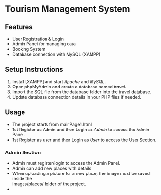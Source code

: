 # Tourism Management System

## Features
- User Registration & Login  
- Admin Panel for managing data  
- Booking System  
- Database connection with MySQL (XAMPP)  

## Setup Instructions
1. Install [XAMPP] and start *Apache* and *MySQL*.  
2. Open phpMyAdmin and create a database named *travel*.  
3. Import the SQL file from the database folder into the travel database.  
4. Update database connection details in your PHP files if needed.  

## Usage
- The project starts from mainPage1.html
- 1st Register as Admin and then Login as *Admin* to access the Admin Panel.  
- 1st Register as user and then Login as *User* to access the User Section.

### Admin Section
- Admin must register/login to access the Admin Panel.  
- Admin can add new places with details  
- When uploading a picture for a new place, the image must be saved inside the  
  images/places/ folder of the project.
- 
  
